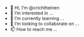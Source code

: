 - 👋 Hi, I’m @crichtheinen
- 👀 I’m interested in ...
- 🌱 I’m currently learning ...
- 💞️ I’m looking to collaborate on ...
- 📫 How to reach me ...

<!---
crichtheinen/crichtheinen is a ✨ special ✨ repository because its `README.md` (this file) appears on your GitHub profile.
You can click the Preview link to take a look at your changes.
--->
